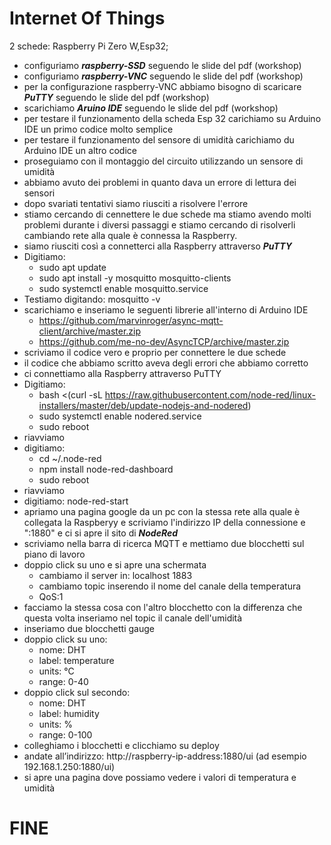 
# Internet Of Things

 2 schede: Raspberry Pi Zero W,Esp32;

 * configuriamo ***raspberry-SSD*** seguendo le slide del pdf (workshop)
 * configuriamo ***raspberry-VNC*** seguendo le slide del pdf (workshop)
 * per la configurazione raspberry-VNC abbiamo bisogno di scaricare ***PuTTY*** 
   seguendo le slide del pdf (workshop)
 * scarichiamo ***Aruino IDE*** seguendo le slide del pdf (workshop)
 * per testare il funzionamento della scheda Esp 32 carichiamo su Arduino IDE 
   un primo codice molto semplice
 * per testare il funzionamento del sensore di umidità carichiamo du Arduino IDE
   un altro codice
 * proseguiamo con il montaggio del circuito utilizzando un sensore di umidità
 * abbiamo avuto dei problemi in quanto dava un errore di lettura dei sensori
 * dopo svariati tentativi siamo riusciti a risolvere l'errore
 * stiamo cercando di cennettere le due schede ma stiamo avendo molti problemi 
   durante i diversi passaggi e stiamo cercando di risolverli cambiando rete 
   alla quale è connessa la Raspberry. 
 * siamo riusciti così a connetterci alla Raspberry attraverso ***PuTTY***
 * Digitiamo:
	* sudo apt update
	* sudo apt install -y mosquitto mosquitto-clients
	* sudo systemctl enable mosquitto.service
 * Testiamo digitando: mosquitto -v
 * scarichiamo e inseriamo le seguenti librerie all'interno di Arduino IDE
   	* https://github.com/marvinroger/async-mqtt-client/archive/master.zip
	* https://github.com/me-no-dev/AsyncTCP/archive/master.zip 
 * scriviamo il codice vero e proprio per connettere le due schede
 * il codice che abbiamo scritto aveva degli errori che abbiamo corretto 
 * ci connettiamo alla Raspberry attraverso PuTTY
 * Digitiamo:
	* bash <(curl -sL https://raw.githubusercontent.com/node-red/linux-installers/master/deb/update-nodejs-and-nodered)
	* sudo systemctl enable nodered.service
	* sudo reboot
 * riavviamo
 * digitiamo:
	* cd ~/.node-red
	* npm install node-red-dashboard
	* sudo reboot
 * riavviamo
 * digitiamo: node-red-start
 * apriamo una pagina google da un pc con la stessa rete alla quale è collegata la Raspberyy
   e scriviamo l'indirizzo IP della connessione e ":1880" e ci si apre il sito di ***NodeRed***
 * scriviamo nella barra di ricerca MQTT e mettiamo due blocchetti sul piano di lavoro
 * doppio click su uno e si apre una schermata 
	* cambiamo il server in: localhost 1883
 	* cambiamo topic inserendo il nome del canale della temperatura
  	* QoS:1
 * facciamo la stessa cosa con l'altro blocchetto con la differenza che questa volta inseriamo nel topic il canale dell'umidità
 * inseriamo due blocchetti gauge
 * doppio click su uno:
  	* nome: DHT
	* label: temperature
	* units: °C
	* range: 0-40
 * doppio click sul secondo:
	* nome: DHT
	* label: humidity
	* units: %
	* range: 0-100
 * colleghiamo i blocchetti e clicchiamo su deploy
 * andate all’indirizzo: http://raspberry-ip-address:1880/ui (ad esempio 192.168.1.250:1880/ui)
 * si apre una pagina dove possiamo vedere i valori di temperatura e umidità

# FINE